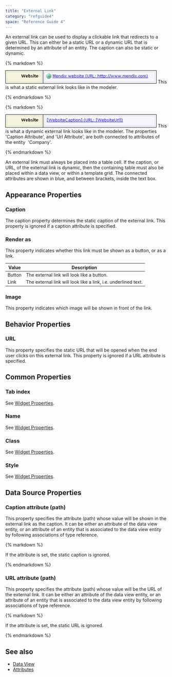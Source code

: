 ```yaml
---
title: "External Link"
category: "refguide4"
space: "Reference Guide 4"
---
```

An external link can be used to display a clickable link that redirects to a given URL. This can either be a static URL or a dynamic URL that is determined by an attribute of an entity. The caption can also be static or dynamic.

<div class="alert alert-info">{% markdown %}

![](attachments/819203/917545.png)
This is what a static external link looks like in the modeler.

{% endmarkdown %}</div><div class="alert alert-info">{% markdown %}

![](attachments/819203/917542.png)
This is what a dynamic external link looks like in the modeler. The properties 'Caption Attribute', and 'Url Attribute', are both connected to attributes of the entity  'Company'.

{% endmarkdown %}</div>

An external link must always be placed into a table cell. If the caption, or URL, of the external link is dynamic, then the containing table must also be placed within a data view, or within a template grid. The connected attributes are shown in blue, and between brackets, inside the text box.

## Appearance Properties

### Caption

The caption property determines the static caption of the external link. This property is ignored if a caption attribute is specified.

### Render as

This property indicates whether this link must be shown as a button, or as a link.

| Value | Description |
| --- | --- |
| Button | The external link will look like a button. |
| Link | The external link will look like a link, i.e. underlined text. |

### Image

This property indicates which image will be shown in front of the link.

## Behavior Properties

### URL

This property specifies the static URL that will be opened when the end user clicks on this external link. This property is ignored if a URL attribute is specified.

## Common Properties

### Tab index

See [Widget Properties](Widget+Properties).

### Name

See [Widget Properties](Widget+Properties).

### Class

See [Widget Properties](Widget+Properties).

### Style

See [Widget Properties](Widget+Properties).

## Data Source Properties

### Caption attribute (path)

This property specifies the attribute (path) whose value will be shown in the external link as the caption. It can be either an attribute of the data view entity, or an attribute of an entity that is associated to the data view entity by following associations of type reference.

<div class="alert alert-warning">{% markdown %}

If the attribute is set, the static caption is ignored.

{% endmarkdown %}</div>

### URL attribute (path)

This property specifies the attribute (path) whose value will be the URL of the external link. It can be either an attribute of the data view entity, or an attribute of an entity that is associated to the data view entity by following associations of type reference.

<div class="alert alert-warning">{% markdown %}

If the attribute is set, the static URL is ignored.

{% endmarkdown %}</div>

## See also

*   [Data View](Data+View)
*   [Attributes](Attributes)